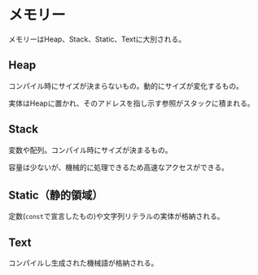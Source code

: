 # メモリー

メモリーはHeap、Stack、Static、Textに大別される。

## Heap

コンパイル時にサイズが決まらないもの。動的にサイズが変化するもの。

実体はHeapに置かれ、そのアドレスを指し示す参照がスタックに積まれる。

## Stack

変数や配列。コンパイル時にサイズが決まるもの。

容量は少ないが、機械的に処理できるため高速なアクセスができる。

## Static（静的領域）

定数(`const`で宣言したもの)や文字列リテラルの実体が格納される。

## Text

コンパイルし生成された機械語が格納される。

